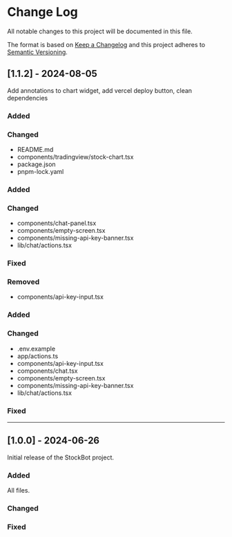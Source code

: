 # Change Log
All notable changes to this project will be documented in this file.
 
The format is based on [Keep a Changelog](http://keepachangelog.com/)
and this project adheres to [Semantic Versioning](http://semver.org/).

 ## [1.1.2] - 2024-08-05
  
Add annotations to chart widget, add vercel deploy button, clean dependencies 

### Added

### Changed

- README.md
- components/tradingview/stock-chart.tsx
- package.json
- pnpm-lock.yaml



### Added

### Changed

- components/chat-panel.tsx
- components/empty-screen.tsx
- components/missing-api-key-banner.tsx
- lib/chat/actions.tsx

### Fixed

### Removed

- components/api-key-input.tsx


### Added

### Changed

- .env.example
- app/actions.ts
- components/api-key-input.tsx
- components/chat.tsx
- components/empty-screen.tsx
- components/missing-api-key-banner.tsx
- lib/chat/actions.tsx

### Fixed

---

## [1.0.0] - 2024-06-26
  
Initial release of the StockBot project.

### Added
 
All files.

### Changed

### Fixed
 
